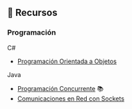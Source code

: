 ## :memo: Recursos
### Programación

C#
- [Programación Orientada a Objetos](/prg/csharp/poo)

Java
- [Programación Concurrente](/prg/java/concurrente) :books:
- [Comunicaciones en Red con Sockets](/prg/java/comunicaciones)

